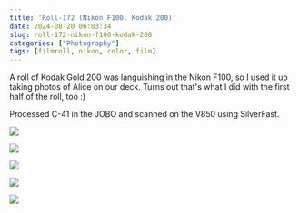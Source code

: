 ```yaml
---
title: 'Roll-172 (Nikon F100. Kodak 200)'
date: 2024-08-20 06:03:34
slug: roll-172-nikon-f100-kodak-200
categories: ["Photography"]
tags: [filmroll, nikon, color, film]
---
```


A roll of Kodak Gold 200 was languishing in the Nikon F100, so I used it up taking photos of Alice on our deck. Turns out that's what I did with the first half of the roll, too :)

Processed C-41 in the JOBO and scanned on the V850 using SilverFast.



![](/img/2024/08/2024-08-20-frame1.jpg)

![](/img/2024/08/2024-08-20-frame2.jpg)

![](/img/2024/08/2024-08-20-frame3.jpg)

![](/img/2024/08/2024-08-20-frame4.jpg)

![](/img/2024/08/2024-08-20-frame5.jpg)

